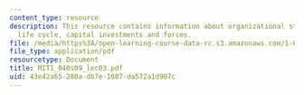 ```yaml
---
content_type: resource
description: This resource contains information about organizational structure, project
  life cycle, capital investments and forces.
file: /media/https%3A/open-learning-course-data-rc.s3.amazonaws.com/1-040-project-management-spring-2009/43e42a65280adb7e1607da572a1d907c_MIT1_040s09_lec03.pdf
file_type: application/pdf
resourcetype: Document
title: MIT1_040s09_lec03.pdf
uid: 43e42a65-280a-db7e-1607-da572a1d907c
---
```

